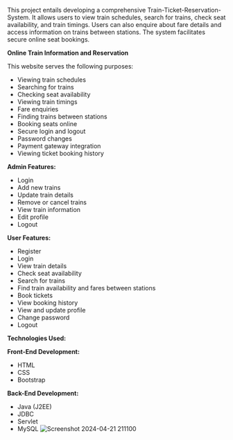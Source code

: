 This project entails developing a comprehensive Train-Ticket-Reservation-System. It allows users to view train schedules, search for trains, check seat availability, and train timings. Users can also enquire about fare details and access information on trains between stations. The system facilitates secure online seat bookings.

**Online Train Information and Reservation**

This website serves the following purposes:

- Viewing train schedules
- Searching for trains
- Checking seat availability
- Viewing train timings
- Fare enquiries
- Finding trains between stations
- Booking seats online
- Secure login and logout
- Password changes
- Payment gateway integration
- Viewing ticket booking history

**Admin Features:**

- Login
- Add new trains
- Update train details
- Remove or cancel trains
- View train information
- Edit profile
- Logout

**User Features:**

- Register
- Login
- View train details
- Check seat availability
- Search for trains
- Find train availability and fares between stations
- Book tickets
- View booking history
- View and update profile
- Change password
- Logout

**Technologies Used:**

**Front-End Development:**

- HTML
- CSS
- Bootstrap

**Back-End Development:**

- Java (J2EE)
- JDBC
- Servlet
- MySQL
![Screenshot 2024-04-21 211100](https://github.com/mayanksharma20/Train-Ticket-Reservation-System/assets/47239249/78d40d25-f3fd-4bd2-b57a-36cf8e818d7d)
